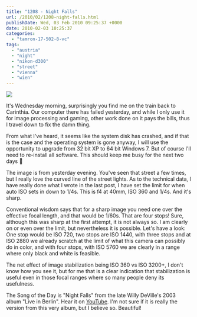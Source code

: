 ```yaml
---
title: "1208 - Night Falls"
url: /2010/02/1208-night-falls.html
publishDate: Wed, 03 Feb 2010 09:25:37 +0000
date: 2010-02-03 10:25:37
categories: 
  - "tamron-17-502-8-vc"
tags: 
  - "austria"
  - "night"
  - "nikon-d300"
  - "street"
  - "vienna"
  - "wien"
---
```

<a target="_blank" href="https://d25zfm9zpd7gm5.cloudfront.net/1200x1200/2010/20100202_174333_ps.jpg"><img src="https://d25zfm9zpd7gm5.cloudfront.net/0600x0600/2010/20100202_174333_ps.jpg" /></a>

It's Wednesday morning, surprisingly you find me on the train back to Carinthia. Our computer there has failed yesterday, and while I only use it for image processing and gaming, other work done on it pays the bills, thus I travel down to fix the damn thing. 

From what I've heard, it seems like the system disk has crashed, and if that is the case and the operating system is gone anyway, I will use the opportunity to upgrade from 32 bit XP to 64 bit Windows 7. But of course I'll need to re-install all software. This should keep me busy for the next two days 🙂

The image is from yesterday evening. You've seen that street a few times, but I really love the curved line of the street lights. As to the technical data, I have really done what I wrote in the last post, I have set the limit for when auto ISO sets in down to 1/4s. This is f4 at 40mm, ISO 360 and 1/4s. And it's sharp. 

Conventional wisdom says that for a sharp image you need one over the effective focal length, and that would be 1/60s. That are four stops! Sure, although this was sharp at the first attempt, it is not always so. I am clearly on or even over the limit, but nevertheless it is possible. Let's have a look: One stop would be ISO 720, two stops are ISO 1440, with three stops and at ISO 2880 we already scratch at the limit of what this camera can possibly do in color, and with four stops, with ISO 5760 we are clearly in a range where only black and white is feasible.

 The net effect of image stabilization being ISO 360 vs ISO 3200+, I don't know how you see it, but for me that is a clear indication that stabilization is useful even in those focal ranges where so many people deny its usefulness.

The Song of the Day is "Night Falls" from the late Willy DeVille's 2003 album "Live in Berlin". Hear it on <a href="http://www.youtube.com/watch?v=rFbkMurXlS0">YouTube</a>. I'm not sure if it is really the version from this very album, but I believe so. Beautiful!
